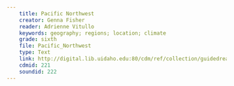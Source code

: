 ```yaml
---
    title: Pacific Northwest
    creator: Genna Fisher
    reader: Adrienne Vitullo
    keywords: geography; regions; location; climate
    grade: sixth
    file: Pacific_Northwest
    type: Text
    link: http://digital.lib.uidaho.edu:80/cdm/ref/collection/guidedread/id/221
    cdmid: 221
    soundid: 222
---
```

